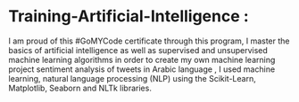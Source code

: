# Training-Artificial-Intelligence : 

I am proud of this #GoMYCode certificate through this program, I master the basics of artificial intelligence as well as supervised and unsupervised machine learning algorithms in order to create my own machine learning project sentiment analysis of tweets in Arabic language , 
I used machine learning, natural language processing (NLP) using the Scikit-Learn, Matplotlib, Seaborn and NLTk libraries.
